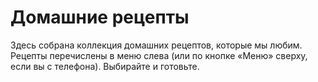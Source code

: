 # Домашние рецепты

Здесь собрана коллекция домашних рецептов, которые мы любим. Рецепты перечислены
в меню слева (или по кнопке «Меню» сверху, если вы с телефона). Выбирайте и
готовьте.

